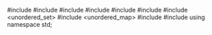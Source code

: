 #include <array>
#include <cmath>
#include <iterator>
#include <string>
#include <vector>
#include <algorithm>
#include <unordered_set>
#include <unordered_map>
#include <iostream>
#include <array>
using namespace std;